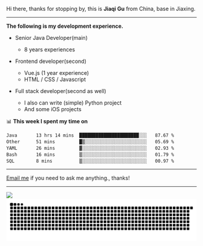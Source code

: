 Hi there, thanks for stopping by, this is **Jiaqi Gu** from China, base in Jiaxing.

---

**The following is my development experience.**

- Senior Java Developer(main)
  - 8 years experiences

- Frontend developer(second)
  - Vue.js (1 year experience)
  - HTML / CSS / Javascript
  
- Full stack developer(second as well)
  - I also can write (simple) Python project
  - And some iOS projects

📊 **This week I spent my time on**
<!--START_SECTION:waka-->

```txt
Java       13 hrs 14 mins  ██████████████████████░░░   87.67 %
Other      51 mins         █▒░░░░░░░░░░░░░░░░░░░░░░░   05.69 %
YAML       26 mins         ▓░░░░░░░░░░░░░░░░░░░░░░░░   02.93 %
Bash       16 mins         ▒░░░░░░░░░░░░░░░░░░░░░░░░   01.79 %
SQL        8 mins          ▒░░░░░░░░░░░░░░░░░░░░░░░░   00.97 %
```

<!--END_SECTION:waka-->

---

[Email me](mailto:htk2klwgr@mozmail.com?subject=Hiring_from_GitHub) if you need to ask me anything., thanks!

---

![]( https://visitor-badge.glitch.me/badge?page_id=githubgujiaqi)
![]( https://github.com/droid-Q/droid-Q/raw/output/github-contribution-grid-snake.svg#gh-dark-mode-only)

